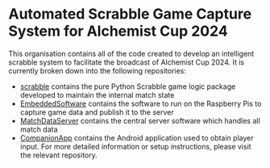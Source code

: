 # Automated Scrabble Game Capture System for Alchemist Cup 2024
This organisation contains all of the code created to develop an intelligent scrabble system to facilitate the broadcast of Alchemist Cup 2024. It is currently broken down into the following repositories:
- [scrabble](https://github.com/AlchemistCup/scrabble) contains the pure Python Scrabble game logic package developed to maintain the internal match state
- [EmbeddedSoftware](https://github.com/AlchemistCup/EmbeddedSoftware) contains the software to run on the Raspberry Pis to capture game data and publish it to the server
- [MatchDataServer](https://github.com/AlchemistCup/MatchDataServer) contains the central server software which handles all match data
- [CompanionApp](https://github.com/AlchemistCup/CompanionApp) contains the Android application used to obtain player input.
For more detailed information or setup instructions, please visit the relevant repository.
